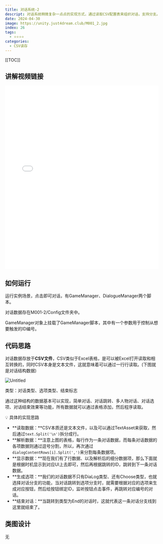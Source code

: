 ```yaml
---
title: 对话系统-2
descript: 对话系统稍微复杂一点点的实现方式，通过读取CSV配置表来组织对话，支持分支。
date: 2024-04-30
image: https://unity.just4dream.club/M001_2.jpg
index: 26
tags:
  - ⭐️⭐️⭐️⭐️
categories:
  - CSV读存
---
```


[[TOC]]

## 讲解视频链接
<iframe
  src="//player.bilibili.com/player.html?isOutside=true&aid=469528810&bvid=BV1v5411D79x&cid=733020512&p=1&high_quality=1&danmaku=1&as_wide=1"
  allowfullscreen="allowfullscreen"
  width="100%"
  height="600"
  scrolling="no"
  frameborder="0"
  sandbox="allow-top-navigation allow-same-origin allow-forms allow-scripts"
>
</iframe>

## 如何运行
运行实例场景，点击即可对话，有GameManager、DialogueManager两个脚本。

对话数据存在M001-2/Config文件夹中。

GameManager对象上挂载了GameManager脚本，其中有一个参数用于控制从想要触发的ID编号。

## 代码思路
对话数据存放于**CSV文件**，CSV类似于Excel表格，是可以被Excel打开读取和相互转换的，同时CSV本身是文本文件，这就意味着可以通过一行行读取。(下图就是对话结构数据)

![Untitled](https://prod-files-secure.s3.us-west-2.amazonaws.com/c3059dad-22d2-42f5-9dcb-56863fb7e00e/3187f4d0-048a-4687-b612-5fe26cab93ee/Untitled.png)

类型：对话类型、选项类型、结束标志

通过这种结构的数据基本可以实现，简单对话、对话跳转、多人物对话、对话选项、对话结束效果等功能，所有数据就可以通过表格添加，然后程序读取。

<aside>
💡 具体的实现思路

</aside>

- **读取数据：**CSV本质还是文本文件，以及可以通过TextAsset来获取，然后通过`text.Split('\n')`拆分成行。
- **解析数据：**注意上图的表格，每行作为一条对话数据，而每条对话数据的各项数据则通过逗号分割，所以，再次通过`dialogContentRows[i].Split(',')`来分割每条数据项。
- **显示数据：**现在我们有了行数据、以及解析后的细分数据项，那么下面就是根据时机显示到对应UI上去即可，然后再根据跳转的ID，跳转到下一条对话数据。
- **生成选项：**我们的对话数据不只有DiaLog类型、还有Choose类型，也就选择对话分支的功能，当对话跳转到选项分支时，就需要根据对应的选项来生成对应按钮，然后给按钮绑定ID，监听按钮点击事件，再跳转对应编号的对话。
- **结束对话：**当跳转到类型为End的对话时，这就代表这一条对话分支线到这里就结束了。
  
## 类图设计
无
